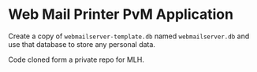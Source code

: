 # Web Mail Printer PvM Application

Create a copy of `webmailserver-template.db` named `webmailserver.db` and use that database to store any personal data.

Code cloned form a private repo for MLH.
